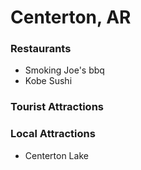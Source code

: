 # Centerton, AR

### Restaurants
- Smoking Joe's bbq
- Kobe Sushi

### Tourist Attractions

### Local Attractions
- Centerton Lake
